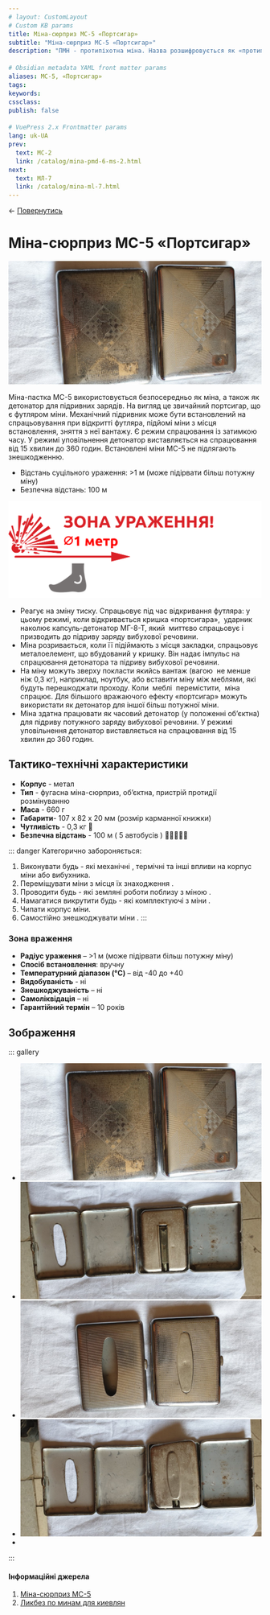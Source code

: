 ```yaml
---
# layout: CustomLayout
# Custom KB params
title: Міна-сюрприз МС-5 «Портсигар»
subtitle: "Міна-сюрприз МС-5 «Портсигар»"
description: "ПМН - протипіхотна міна. Назва розшифровується як «протипіхотна міна натискна»."

# Obsidian metadata YAML front matter params
aliases: МС-5, «Портсигар»
tags:
keywords:
cssclass:
publish: false

# VuePress 2.x Frontmatter params
lang: uk-UA
prev:
  text: МС-2
  link: /catalog/mina-pmd-6-ms-2.html
next:
  text: МЛ-7
  link: /catalog/mina-ml-7.html
---
```


← [Повернутись](../index.md)

# Міна-сюрприз МС-5 «Портсигар»

![](./assets/ms-5_1.png)

Міна-пастка МС-5 використовується безпосередньо як міна, а також як детонатор для підривних зарядів. На вигляд це звичайний портсигар, що є футляром міни. 
Механічний підривник  може бути встановлений на спрацьовування при відкритті футляра, підйомі міни з місця встановлення, зняття з неї вантажу. Є режим спрацювання із затимкою часу. У режимі уповільнення детонатор виставляється на спрацювання від 15 хвилин до 360 годин.
Встановлені міни МС-5 не підлягають знешкодженню.

- Відстань суцільного ураження: >1 м (може підірвати більш потужну міну)
- Безпечна відстань: 100 м

![](./assets/distance-1.svg)

- Реагує на зміну тиску. Спрацьовує під час відкривання футляра: у цьому режимі, коли відкривається кришка «портсигара»,  ударник наколює капсуль-детонатор МГ-8-Т, який  миттєво спрацьовує і призводить до підриву заряду вибухової речовини.
- Міна розривається, коли її підіймають з місця закладки, спрацьовує металоелемент, що вбудований у кришку. Він надає імпульс на спрацювання детонатора та підриву вибухової речовини.
- На міну можуть зверху покласти якийсь вантаж (вагою  не менше ніж 0,3 кг), наприклад, ноутбук, або вставити міну між меблями, які будуть перешкоджати проходу. Коли  меблі  перемістити,  міна спрацює. Для більшого вражаючого ефекту «портсигар» можуть використати як детонатор для іншої більш потужної міни.
- Міна здатна працювати як часовий детонатор (у положенні об’єктна) для підриву потужного заряду вибухової речовини. У режимі уповільнення детонатор виставляється на спрацювання від 15 хвилин до 360 годин.

## Тактико-технічні характеристики

- **Корпус** - метал
- **Тип** - фугасна міна-сюрприз, об’єктна, пристрій протидії розмінуванню
- **Маса** - 660 г
- **Габарити**- 107 х 82 х 20 мм (розмір карманної книжки)
- **Чутливість** - 0,3 кг 🐁
- **Безпечна відстань** - 100 м ( 5 автобусів ) 🚌🚌🚌🚌🚌

::: danger Категорично забороняється:

1. Виконувати будь - які механічні , термічні та інші впливи на корпус міни або вибухника.
2. Переміщувати міни з місця їх знаходження .
3. Проводити будь - які земляні роботи поблизу з міною .
4. Намагатися викрутити будь - які комплектуючі з міни .
5. Чипати корпус міни.
6. Самостійно знешкоджувати міни .
   :::

### Зона враження

- **Радіус ураження** – >1 м (може підірвати більш потужну міну)
- **Спосіб встановлення**: вручну 
- **Температурний діапазон (°C)** – від -40 до +40
- **Видобуваність** - ні
- **Знешкоджуваність** – ні
- **Самоліквідація** – ні
- **Гарантійний термін** – 10 років


## Зображення

::: gallery
- ![](./assets/ms-5_1.png)
- ![](./assets/ms-5_2.png)
- ![](./assets/ms-5_3.png)
- ![](./assets/ms-5_4.png)
- 
:::

#### Інформаційні джерела

1.  [Міна-сюрприз МС-5](https://armyinform.com.ua/2020/04/30/rosijski-miny-syurpryzy-abo-yak-spraczovuye-portsygar/)
2. [Ликбез по минам для киевлян](https://detroit-diesel8.livejournal.com/473624.html)
